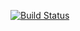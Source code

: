 [![Build Status](https://travis-ci.org/artox-lab/okapi.svg?branch=master)](https://travis-ci.org/artox-lab/okapi)